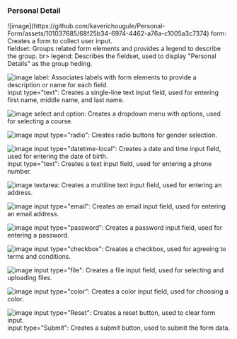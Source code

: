 <h3>Personal Detail</h3>
![image](https://github.com/kaverichougule/Personal-Form/assets/101037685/68f25b34-6974-4462-a76a-c1005a3c7374)
form: Creates a form to collect user input.
<br>
fieldset: Groups related form elements and provides a legend to describe the group.
br>
legend: Describes the fieldset, used to display "Personal Details" as the group heding.

![image](https://github.com/kaverichougule/Personal-Form/assets/101037685/de95ace8-e4fe-4871-ad17-444936accc11)
label: Associates labels with form elements to provide a description or name for each field.
<br>
input type="text": Creates a single-line text input field, used for entering first name, middle name, and last name.


![image](https://github.com/kaverichougule/Personal-Form/assets/101037685/045c580c-cc96-4234-9937-7e5cb799e710)
select and option: Creates a dropdown menu with options, used for selecting a course.

![image](https://github.com/kaverichougule/Personal-Form/assets/101037685/833d1aad-7c1a-4941-bd52-cb9e5e54f32e)
input type="radio": Creates radio buttons for gender selection.

![image](https://github.com/kaverichougule/Personal-Form/assets/101037685/0cdeb5d5-2dfa-4d78-a9c8-03f968deb7c7)
input type="datetime-local": Creates a date and time input field, used for entering the date of birth.
<br>
input type="text": Creates a text input field, used for entering a phone number.

![image](https://github.com/kaverichougule/Personal-Form/assets/101037685/625471e6-b36e-45ed-95af-bb60ffb473e6)
textarea: Creates a multiline text input field, used for entering an address.

![image](https://github.com/kaverichougule/Personal-Form/assets/101037685/4ebe6811-410f-4cf9-8f2e-5fae5f9aaa70)
input type="email": Creates an email input field, used for entering an email address.

![image](https://github.com/kaverichougule/Personal-Form/assets/101037685/560ccb51-63dc-4b80-8b46-ae369351d276)
input type="password": Creates a password input field, used for entering a password.

![image](https://github.com/kaverichougule/Personal-Form/assets/101037685/9fd45fd4-b794-432d-b338-c86cbc240c43)
input type="checkbox": Creates a checkbox, used for agreeing to terms and conditions.

![image](https://github.com/kaverichougule/Personal-Form/assets/101037685/eb6e3f9b-fb83-4bf8-b1ad-ee3f9a4ea381)
input type="file": Creates a file input field, used for selecting and uploading files.

![image](https://github.com/kaverichougule/Personal-Form/assets/101037685/562303cc-b72f-404b-b600-7b0e11546466)
input type="color": Creates a color input field, used for choosing a color.

![image](https://github.com/kaverichougule/Personal-Form/assets/101037685/7d2aa539-05ab-47ff-8ebc-97c344fd25a4)
input type="Reset": Creates a reset button, used to clear form input.
<br>
input type="Submit": Creates a submit button, used to submit the form data.






